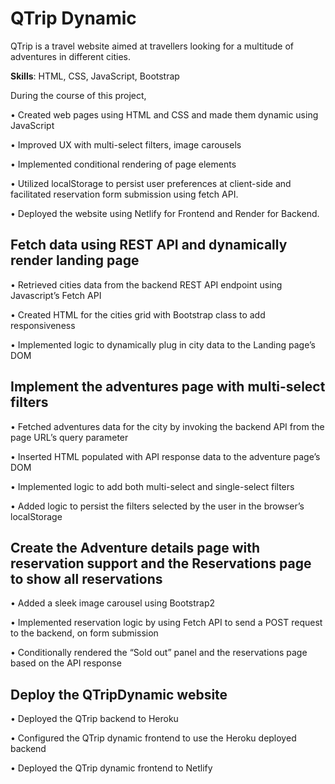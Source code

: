 
# QTrip Dynamic
QTrip is a travel website aimed at travellers looking for a multitude of adventures in different cities. 

**Skills**: HTML, CSS, JavaScript, Bootstrap


During the course of this project,

• Created web pages using HTML and CSS and made them dynamic using JavaScript

• Improved UX with multi-select filters, image carousels

• Implemented conditional rendering of page elements

• Utilized localStorage to persist user preferences at client-side and facilitated reservation form submission using fetch API.

• Deployed the website using Netlify for Frontend and Render for Backend.   



## Fetch data using REST API and dynamically render landing page

• Retrieved cities data from the backend REST API endpoint using Javascript’s Fetch API

• Created HTML for the cities grid with Bootstrap class to add responsiveness

• Implemented logic to dynamically plug in city data to the Landing page’s DOM




## Implement the adventures page with multi-select filters

• Fetched adventures data for the city by invoking the backend API from the page URL’s query parameter

• Inserted HTML populated with API response data to the adventure page’s DOM

• Implemented logic to add both multi-select and single-select filters
 
• Added logic to persist the filters selected by the user in the browser’s localStorage

## Create the Adventure details page with reservation support and the Reservations page to show all reservations

• Added a sleek image carousel using Bootstrap2

• Implemented reservation logic by using Fetch API to send a POST request to the backend, on form submission

• Conditionally rendered the “Sold out” panel and the reservations page based on the API response

## Deploy the QTripDynamic website

• Deployed the QTrip backend to Heroku

• Configured the QTrip dynamic frontend to use the Heroku deployed backend

• Deployed the QTrip dynamic frontend to Netlify
